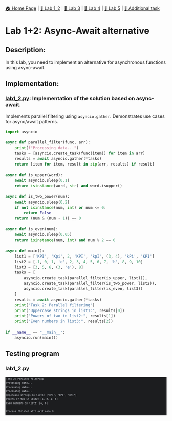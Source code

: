 [🏠 Home Page](../) | [📝 Lab 1_2](/) | [📝 Lab 3](../lab3/) | [📝 Lab 4](../lab4/) | [📝 Lab 5](../lab5/) | [📝 Additional task](../additional-task/) 

# Lab 1+2: Async-Await alternative
## Description:
In this lab, you need to implement an alternative for asynchronous functions using async-await.
## Implementation:

### [lab1_2.py](./lab1_2.py): Implementation of the solution based on async-await.
Implements parallel filtering using `asyncio.gather`. Demonstrates use cases for async/await patterns.
```python
import asyncio

async def parallel_filter(func, arr):
    print(f"Processing data...")
    tasks = [asyncio.create_task(func(item)) for item in arr]
    results = await asyncio.gather(*tasks)
    return [item for item, result in zip(arr, results) if result]

async def is_upper(word):
    await asyncio.sleep(0.1)
    return isinstance(word, str) and word.isupper()

async def is_two_power(num):
    await asyncio.sleep(0.2)
    if not isinstance(num, int) or num <= 0:
        return False
    return (num & (num - 1)) == 0

async def is_even(num):
    await asyncio.sleep(0.05)
    return isinstance(num, int) and num % 2 == 0

async def main():
    list1 = ['KPI', 'Kpi', 2, 'KPI', 'kpI', (3, 4), 'kPi', 'KPI']
    list2 = [-1, 0, 1, 'e', 2, 3, 4, 5, 6, 7, 'b', 8, 9, 10]
    list3 = [3, 5, 6, (3, 'e'), 8]
    tasks = [
        asyncio.create_task(parallel_filter(is_upper, list1)),
        asyncio.create_task(parallel_filter(is_two_power, list2)),
        asyncio.create_task(parallel_filter(is_even, list3))
    ]
    results = await asyncio.gather(*tasks)
    print("Task 2: Parallel filtering")
    print("Uppercase strings in list1:", results[0])
    print("Powers of two in list2:", results[1])
    print("Even numbers in list3:", results[2])

if __name__ == "__main__":
    asyncio.run(main())
```

## Testing program

### lab1_2.py
<img src="./media/1.png">
